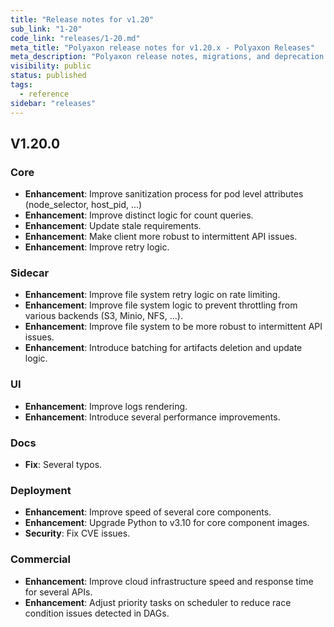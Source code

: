 ```yaml
---
title: "Release notes for v1.20"
sub_link: "1-20"
code_link: "releases/1-20.md"
meta_title: "Polyaxon release notes for v1.20.x - Polyaxon Releases"
meta_description: "Polyaxon release notes, migrations, and deprecation notes for v1.20.x."
visibility: public
status: published
tags:
  - reference
sidebar: "releases"
---
```


## V1.20.0

### Core

 * **Enhancement**: Improve sanitization process for pod level attributes (node_selector, host_pid, ...)
 * **Enhancement**: Improve distinct logic for count queries.
 * **Enhancement**: Update stale requirements.
 * **Enhancement**: Make client more robust to intermittent API issues.
 * **Enhancement**: Improve retry logic.

### Sidecar

 * **Enhancement**: Improve file system retry logic on rate limiting.
 * **Enhancement**: Improve file system logic to prevent throttling from various backends (S3, Minio, NFS, ...).
 * **Enhancement**: Improve file system to be more robust to intermittent API issues.
 * **Enhancement**: Introduce batching for artifacts deletion and update logic.

### UI

 * **Enhancement**: Improve logs rendering.
 * **Enhancement**: Introduce several performance improvements.

### Docs

 * **Fix**: Several typos.

### Deployment

 * **Enhancement**: Improve speed of several core components.
 * **Enhancement**: Upgrade Python to v3.10 for core component images.
 * **Security**: Fix CVE issues.

### Commercial

 * **Enhancement**: Improve cloud infrastructure speed and response time for several APIs.
 * **Enhancement**: Adjust priority tasks on scheduler to reduce race condition issues detected in DAGs.
